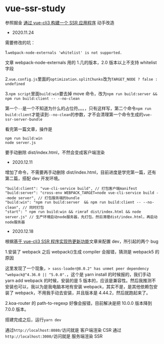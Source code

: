 # vue-ssr-study

参照掘金 [通过 vue-cli3 构建一个 SSR 应用程序](https://juejin.cn/post/6844903678646681607) 动手改造

- 2020.11.24

需要修改的坑：

1.`webpack-node-externals 'whitelist' is not supported.`

文章 webpack-node-externals 用的 1.几的版本，2.0 版本以上不支持 whitelist 字段

2.`vue.config.js`里面的`optimization.splitChunks`改为`TARGET_NODE ? false : undefined`

3.`npm script`里面`build:win`要去掉 move 命令，改为`npm run build:server && npm run build:client -- --no-clean`

第一个`--`是一个不知道为什么的占位符。。。，只有这样写，第二个命令`npm run build:client`才能读到`--no-clean`的参数，才不会清理第一个命令生成的`vue-ssr-server-bundle`

看完第一篇文章，操作是

```
npm run build:win
node server.js
```

要手动删除 dist/index.html，不然会变成客户端渲染

- 2020.12.11

增加了命令，不需要再手动删除 dist/index.html，目前进度是学完第一篇，还有第二篇，搭配 dev 开发环境。

```
"build:client": "vue-cli-service build", // 打包客户端manifest
"build:server": "cross-env WEBPACK_TARGET=node vue-cli-service build --mode server", // 打包服务端的bundle
"build:win": "npm run build:server  && npm run build:client -- --no-clean", // 同时打包
"start": " npm run build:win && rimraf dist/index.html && node server.js" // 生产环境启动node服务器，先打包，然后清理dist/index.html，再启动node服务器
```

- 2020.12.18

根据[基于 vue-cli3 SSR 程序实现热更新功能](https://juejin.cn/post/6844903693373046792)文章来配置 dev，所引起的两个 bug

1.安装了 webpack 之后 webpack()生成 compiler 会报错，猜测是 webpack5 的原因

这里发现了一个现象，`> sass-loader@8.0.2" has unmet peer dependency "webpack@^4.36.0 || ^5.0.0".`，这个是 yarn install 的时候报的，我们手动 yarn add webpack 的时候，安装的是 5 版本的，应该是兼容性。然后我推测不安装也可以，我以为是我电脑本地有安装 webpack，其实不是，是其他依赖包安装了 webpack，不用我手动去安装，并且版本是 4.44.2，然后就跑起来了。

2.koa-router 的 path-to-regexp 好像会报错，目前解决是把 10.0.0 版本降到 7.0.0 版本。

搭建完成之后，运行`yarn dev`

通过`http://localhost:8080/`访问就是 客户端渲染 CSR
通过`http://localhost:3000/`访问就是 服务端渲染 SSR
